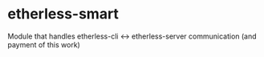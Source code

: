 # etherless-smart
Module that handles etherless-cli &lt;->​ etherless-server communication (and payment of this work)
